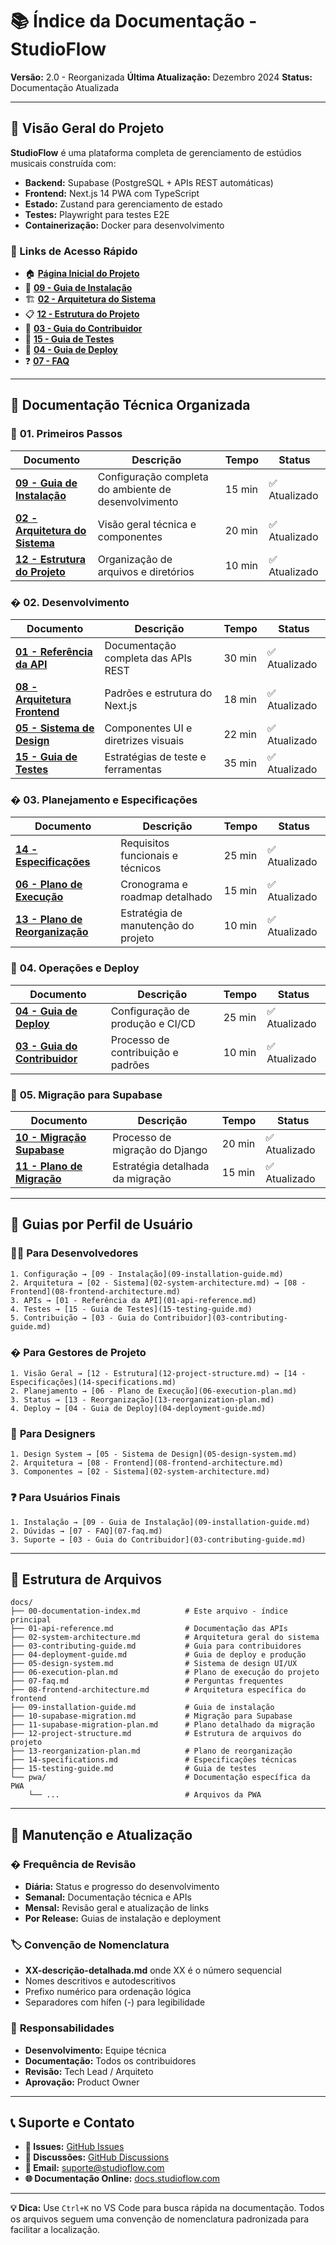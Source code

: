 # 📚 Índice da Documentação - StudioFlow

**Versão:** 2.0 - Reorganizada
**Última Atualização:** Dezembro 2024
**Status:** Documentação Atualizada

---

## 🎯 Visão Geral do Projeto

**StudioFlow** é uma plataforma completa de gerenciamento de estúdios musicais construída com:
- **Backend:** Supabase (PostgreSQL + APIs REST automáticas)
- **Frontend:** Next.js 14 PWA com TypeScript
- **Estado:** Zustand para gerenciamento de estado
- **Testes:** Playwright para testes E2E
- **Containerização:** Docker para desenvolvimento

### 🚀 Links de Acesso Rápido

- 🏠 **[Página Inicial do Projeto](../README.md)**
- 🔧 **[09 - Guia de Instalação](09-installation-guide.md)**
- 🏗️ **[02 - Arquitetura do Sistema](02-system-architecture.md)**
- 📋 **[12 - Estrutura do Projeto](12-project-structure.md)**
- 🤝 **[03 - Guia do Contribuidor](03-contributing-guide.md)**
- 🧪 **[15 - Guia de Testes](15-testing-guide.md)**
- 🚀 **[04 - Guia de Deploy](04-deployment-guide.md)**
- ❓ **[07 - FAQ](07-faq.md)**

---

## 📖 Documentação Técnica Organizada

### 🏁 **01. Primeiros Passos**
| Documento | Descrição | Tempo | Status |
|-----------|-----------|-------|--------|
| **[09 - Guia de Instalação](09-installation-guide.md)** | Configuração completa do ambiente de desenvolvimento | 15 min | ✅ Atualizado |
| **[02 - Arquitetura do Sistema](02-system-architecture.md)** | Visão geral técnica e componentes | 20 min | ✅ Atualizado |
| **[12 - Estrutura do Projeto](12-project-structure.md)** | Organização de arquivos e diretórios | 10 min | ✅ Atualizado |

### � **02. Desenvolvimento**
| Documento | Descrição | Tempo | Status |
|-----------|-----------|-------|--------|
| **[01 - Referência da API](01-api-reference.md)** | Documentação completa das APIs REST | 30 min | ✅ Atualizado |
| **[08 - Arquitetura Frontend](08-frontend-architecture.md)** | Padrões e estrutura do Next.js | 18 min | ✅ Atualizado |
| **[05 - Sistema de Design](05-design-system.md)** | Componentes UI e diretrizes visuais | 22 min | ✅ Atualizado |
| **[15 - Guia de Testes](15-testing-guide.md)** | Estratégias de teste e ferramentas | 35 min | ✅ Atualizado |

### � **03. Planejamento e Especificações**
| Documento | Descrição | Tempo | Status |
|-----------|-----------|-------|--------|
| **[14 - Especificações](14-specifications.md)** | Requisitos funcionais e técnicos | 25 min | ✅ Atualizado |
| **[06 - Plano de Execução](06-execution-plan.md)** | Cronograma e roadmap detalhado | 15 min | ✅ Atualizado |
| **[13 - Plano de Reorganização](13-reorganization-plan.md)** | Estratégia de manutenção do projeto | 10 min | ✅ Atualizado |

### 🚀 **04. Operações e Deploy**
| Documento | Descrição | Tempo | Status |
|-----------|-----------|-------|--------|
| **[04 - Guia de Deploy](04-deployment-guide.md)** | Configuração de produção e CI/CD | 25 min | ✅ Atualizado |
| **[03 - Guia do Contribuidor](03-contributing-guide.md)** | Processo de contribuição e padrões | 10 min | ✅ Atualizado |

### 🔄 **05. Migração para Supabase**
| Documento | Descrição | Tempo | Status |
|-----------|-----------|-------|--------|
| **[10 - Migração Supabase](10-supabase-migration.md)** | Processo de migração do Django | 20 min | ✅ Atualizado |
| **[11 - Plano de Migração](11-supabase-migration-plan.md)** | Estratégia detalhada da migração | 15 min | ✅ Atualizado |

---

## 🎯 Guias por Perfil de Usuário

### 👨‍💻 **Para Desenvolvedores**
```
1. Configuração → [09 - Instalação](09-installation-guide.md)
2. Arquitetura → [02 - Sistema](02-system-architecture.md) → [08 - Frontend](08-frontend-architecture.md)
3. APIs → [01 - Referência da API](01-api-reference.md)
4. Testes → [15 - Guia de Testes](15-testing-guide.md)
5. Contribuição → [03 - Guia do Contribuidor](03-contributing-guide.md)
```

### � **Para Gestores de Projeto**
```
1. Visão Geral → [12 - Estrutura](12-project-structure.md) → [14 - Especificações](14-specifications.md)
2. Planejamento → [06 - Plano de Execução](06-execution-plan.md)
3. Status → [13 - Reorganização](13-reorganization-plan.md)
4. Deploy → [04 - Guia de Deploy](04-deployment-guide.md)
```

### 🎨 **Para Designers**
```
1. Design System → [05 - Sistema de Design](05-design-system.md)
2. Arquitetura → [08 - Frontend](08-frontend-architecture.md)
3. Componentes → [02 - Sistema](02-system-architecture.md)
```

### ❓ **Para Usuários Finais**
```
1. Instalação → [09 - Guia de Instalação](09-installation-guide.md)
2. Dúvidas → [07 - FAQ](07-faq.md)
3. Suporte → [03 - Guia do Contribuidor](03-contributing-guide.md)
```

---

## 📁 Estrutura de Arquivos

```
docs/
├── 00-documentation-index.md          # Este arquivo - índice principal
├── 01-api-reference.md                # Documentação das APIs
├── 02-system-architecture.md          # Arquitetura geral do sistema
├── 03-contributing-guide.md           # Guia para contribuidores
├── 04-deployment-guide.md             # Guia de deploy e produção
├── 05-design-system.md                # Sistema de design UI/UX
├── 06-execution-plan.md               # Plano de execução do projeto
├── 07-faq.md                          # Perguntas frequentes
├── 08-frontend-architecture.md        # Arquitetura específica do frontend
├── 09-installation-guide.md           # Guia de instalação
├── 10-supabase-migration.md           # Migração para Supabase
├── 11-supabase-migration-plan.md      # Plano detalhado da migração
├── 12-project-structure.md            # Estrutura de arquivos do projeto
├── 13-reorganization-plan.md          # Plano de reorganização
├── 14-specifications.md               # Especificações técnicas
├── 15-testing-guide.md                # Guia de testes
└── pwa/                               # Documentação específica da PWA
    └── ...                            # Arquivos da PWA
```

---

## 🔄 Manutenção e Atualização

### � **Frequência de Revisão**
- **Diária:** Status e progresso do desenvolvimento
- **Semanal:** Documentação técnica e APIs
- **Mensal:** Revisão geral e atualização de links
- **Por Release:** Guias de instalação e deployment

### 🏷️ **Convenção de Nomenclatura**
- **XX-descrição-detalhada.md** onde XX é o número sequencial
- Nomes descritivos e autodescritivos
- Prefixo numérico para ordenação lógica
- Separadores com hífen (-) para legibilidade

### 📝 **Responsabilidades**
- **Desenvolvimento:** Equipe técnica
- **Documentação:** Todos os contribuidores
- **Revisão:** Tech Lead / Arquiteto
- **Aprovação:** Product Owner

---

## 📞 Suporte e Contato

- **🐛 Issues:** [GitHub Issues](https://github.com/seu-usuario/studioflow/issues)
- **💬 Discussões:** [GitHub Discussions](https://github.com/seu-usuario/studioflow/discussions)
- **📧 Email:** suporte@studioflow.com
- **🌐 Documentação Online:** [docs.studioflow.com](https://docs.studioflow.com)

---

**💡 Dica:** Use `Ctrl+K` no VS Code para busca rápida na documentação. Todos os arquivos seguem uma convenção de nomenclatura padronizada para facilitar a localização.